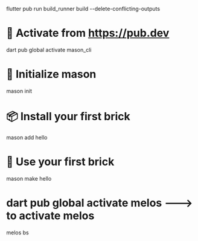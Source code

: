 flutter pub run build_runner build --delete-conflicting-outputs


# 🎯 Activate from https://pub.dev
dart pub global activate mason_cli

# 🚀 Initialize mason
mason init

# 📦 Install your first brick
mason add hello

# 🧱 Use your first brick
mason make hello


# dart pub global activate melos   ---> to activate melos
melos bs